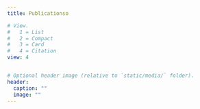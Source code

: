 ```yaml
---
title: Publicationso

# View.
#   1 = List
#   2 = Compact
#   3 = Card
#   4 = Citation
view: 4


# Optional header image (relative to `static/media/` folder).
header:
  caption: ""
  image: ""
---
```

